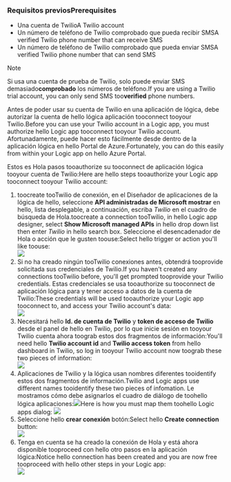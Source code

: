 ### <a name="prerequisites"></a><span data-ttu-id="3d969-101">Requisitos previos</span><span class="sxs-lookup"><span data-stu-id="3d969-101">Prerequisites</span></span>
* <span data-ttu-id="3d969-102">Una cuenta de Twilio</span><span class="sxs-lookup"><span data-stu-id="3d969-102">A Twilio account</span></span>
* <span data-ttu-id="3d969-103">Un número de teléfono de Twilio comprobado que pueda recibir SMS</span><span class="sxs-lookup"><span data-stu-id="3d969-103">A verified Twilio phone number that can receive SMS</span></span>
* <span data-ttu-id="3d969-104">Un número de teléfono de Twilio comprobado que pueda enviar SMS</span><span class="sxs-lookup"><span data-stu-id="3d969-104">A verified Twilio phone number that can send SMS</span></span>

> [!NOTE]
> <span data-ttu-id="3d969-105">Si usa una cuenta de prueba de Twilio, solo puede enviar SMS demasiado**comprobado** los números de teléfono.</span><span class="sxs-lookup"><span data-stu-id="3d969-105">If you are using a Twilio trial account, you can only send SMS too**verified** phone numbers.</span></span>  
> 
> 

<span data-ttu-id="3d969-106">Antes de poder usar su cuenta de Twilio en una aplicación de lógica, debe autorizar la cuenta de hello lógica aplicación tooconnect tooyour Twilio.</span><span class="sxs-lookup"><span data-stu-id="3d969-106">Before you can use your Twilio account in a Logic app, you must authorize hello Logic app tooconnect tooyour Twilio account.</span></span> <span data-ttu-id="3d969-107">Afortunadamente, puede hacer esto fácilmente desde dentro de la aplicación lógica en hello Portal de Azure.</span><span class="sxs-lookup"><span data-stu-id="3d969-107">Fortunately, you can do this easily from within your Logic app on hello Azure Portal.</span></span> 

<span data-ttu-id="3d969-108">Estos es Hola pasos tooauthorize su tooconnect de aplicación lógica tooyour cuenta de Twilio:</span><span class="sxs-lookup"><span data-stu-id="3d969-108">Here are hello steps tooauthorize your Logic app tooconnect tooyour Twilio account:</span></span>

1. <span data-ttu-id="3d969-109">toocreate tooTwilio de conexión, en el Diseñador de aplicaciones de la lógica de hello, seleccione **API administradas de Microsoft mostrar** en hello, lista desplegable, a continuación, escriba *Twilio* en el cuadro de búsqueda de Hola.</span><span class="sxs-lookup"><span data-stu-id="3d969-109">toocreate a connection tooTwilio, in hello Logic app designer, select **Show Microsoft managed APIs** in hello drop down list then enter *Twilio* in hello search box.</span></span> <span data-ttu-id="3d969-110">Seleccione el desencadenador de Hola o acción que le gusten toouse:</span><span class="sxs-lookup"><span data-stu-id="3d969-110">Select hello trigger or action you'll like toouse:</span></span>  
   ![](./media/connectors-create-api-twilio/twilio-0.png)
2. <span data-ttu-id="3d969-111">Si no ha creado ningún tooTwilio conexiones antes, obtendrá tooprovide solicitada sus credenciales de Twilio.</span><span class="sxs-lookup"><span data-stu-id="3d969-111">If you haven't created any connections tooTwilio before, you'll get prompted tooprovide your Twilio credentials.</span></span> <span data-ttu-id="3d969-112">Estas credenciales se usa tooauthorize su tooconnect de aplicación lógica para y tener acceso a datos de la cuenta de Twilio:</span><span class="sxs-lookup"><span data-stu-id="3d969-112">These credentials will be used tooauthorize your Logic app tooconnect to, and access your Twilio account's data:</span></span>  
   ![](./media/connectors-create-api-twilio/twilio-1.png)  
3. <span data-ttu-id="3d969-113">Necesitará hello **Id. de cuenta de Twilio** y **token de acceso de Twilio** desde el panel de hello en Twilio, por lo que inicie sesión en tooyour Twilio cuenta ahora toograb estos dos fragmentos de información:</span><span class="sxs-lookup"><span data-stu-id="3d969-113">You'll need hello **Twilio account id** and **Twilio access token**  from hello dashboard in Twilio, so log in tooyour Twilio account now toograb these two pieces of information:</span></span>  
   ![](./media/connectors-create-api-twilio/twilio-2.png)  
4. <span data-ttu-id="3d969-114">Aplicaciones de Twilio y la lógica usan nombres diferentes tooidentify estos dos fragmentos de información.</span><span class="sxs-lookup"><span data-stu-id="3d969-114">Twilio and Logic apps use different names tooidentify these two pieces of infomation.</span></span> <span data-ttu-id="3d969-115">Le mostramos cómo debe asignarlos el cuadro de diálogo de toohello lógica aplicaciones:![](./media/connectors-create-api-twilio/twilio-3.png)</span><span class="sxs-lookup"><span data-stu-id="3d969-115">Here is how you must map them toohello Logic apps dialog: ![](./media/connectors-create-api-twilio/twilio-3.png)</span></span>  
5. <span data-ttu-id="3d969-116">Seleccione hello **crear conexión** botón:</span><span class="sxs-lookup"><span data-stu-id="3d969-116">Select hello **Create connection** button:</span></span>  
   ![](./media/connectors-create-api-twilio/twilio-4.png)
6. <span data-ttu-id="3d969-117">Tenga en cuenta se ha creado la conexión de Hola y está ahora disponible tooproceed con hello otro pasos en la aplicación lógica:</span><span class="sxs-lookup"><span data-stu-id="3d969-117">Notice hello connection has been created and you are now free tooproceed with hello other steps in your Logic app:</span></span>  
   ![](./media/connectors-create-api-twilio/twilio-5.png)


